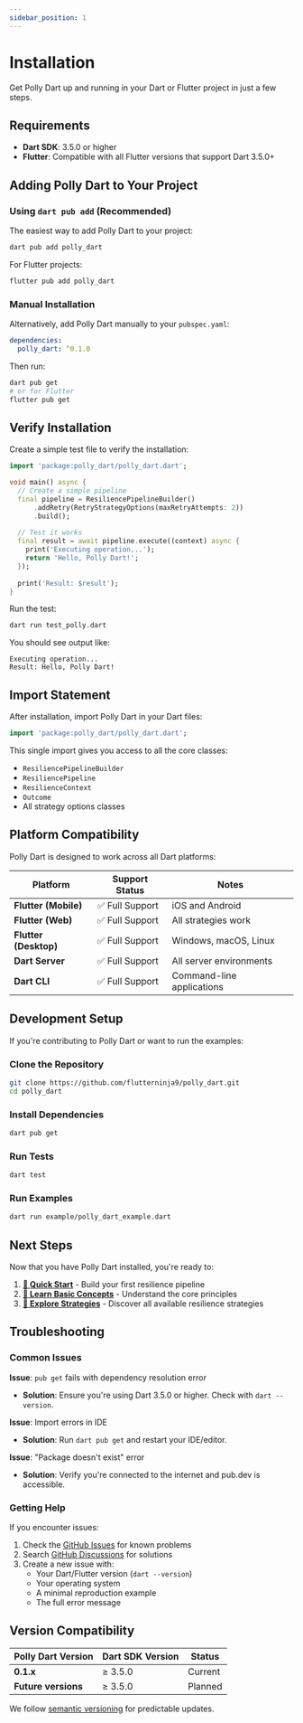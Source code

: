```yaml
---
sidebar_position: 1
---
```


# Installation

Get Polly Dart up and running in your Dart or Flutter project in just a few steps.

## Requirements

- **Dart SDK**: 3.5.0 or higher
- **Flutter**: Compatible with all Flutter versions that support Dart 3.5.0+

## Adding Polly Dart to Your Project

### Using `dart pub add` (Recommended)

The easiest way to add Polly Dart to your project:

```bash
dart pub add polly_dart
```

For Flutter projects:
```bash
flutter pub add polly_dart
```

### Manual Installation

Alternatively, add Polly Dart manually to your `pubspec.yaml`:

```yaml title="pubspec.yaml"
dependencies:
  polly_dart: ^0.1.0
```

Then run:
```bash
dart pub get
# or for Flutter
flutter pub get
```

## Verify Installation

Create a simple test file to verify the installation:

```dart title="test_polly.dart"
import 'package:polly_dart/polly_dart.dart';

void main() async {
  // Create a simple pipeline
  final pipeline = ResiliencePipelineBuilder()
      .addRetry(RetryStrategyOptions(maxRetryAttempts: 2))
      .build();
  
  // Test it works
  final result = await pipeline.execute((context) async {
    print('Executing operation...');
    return 'Hello, Polly Dart!';
  });
  
  print('Result: $result');
}
```

Run the test:
```bash
dart run test_polly.dart
```

You should see output like:
```
Executing operation...
Result: Hello, Polly Dart!
```

## Import Statement

After installation, import Polly Dart in your Dart files:

```dart
import 'package:polly_dart/polly_dart.dart';
```

This single import gives you access to all the core classes:
- `ResiliencePipelineBuilder`
- `ResiliencePipeline`
- `ResilienceContext`
- `Outcome`
- All strategy options classes

## Platform Compatibility

Polly Dart is designed to work across all Dart platforms:

| Platform | Support Status | Notes |
|----------|----------------|-------|
| **Flutter (Mobile)** | ✅ Full Support | iOS and Android |
| **Flutter (Web)** | ✅ Full Support | All strategies work |
| **Flutter (Desktop)** | ✅ Full Support | Windows, macOS, Linux |
| **Dart Server** | ✅ Full Support | All server environments |
| **Dart CLI** | ✅ Full Support | Command-line applications |

## Development Setup

If you're contributing to Polly Dart or want to run the examples:

### Clone the Repository
```bash
git clone https://github.com/flutterninja9/polly_dart.git
cd polly_dart
```

### Install Dependencies
```bash
dart pub get
```

### Run Tests
```bash
dart test
```

### Run Examples
```bash
dart run example/polly_dart_example.dart
```

## Next Steps

Now that you have Polly Dart installed, you're ready to:

1. **[📖 Quick Start](./quick-start)** - Build your first resilience pipeline
2. **[🧠 Learn Basic Concepts](./basic-concepts)** - Understand the core principles
3. **[🔄 Explore Strategies](../strategies/overview)** - Discover all available resilience strategies

## Troubleshooting

### Common Issues

**Issue**: `pub get` fails with dependency resolution error
- **Solution**: Ensure you're using Dart 3.5.0 or higher. Check with `dart --version`.

**Issue**: Import errors in IDE
- **Solution**: Run `dart pub get` and restart your IDE/editor.

**Issue**: "Package doesn't exist" error
- **Solution**: Verify you're connected to the internet and pub.dev is accessible.

### Getting Help

If you encounter issues:

1. Check the [GitHub Issues](https://github.com/flutterninja9/polly_dart/issues) for known problems
2. Search [GitHub Discussions](https://github.com/flutterninja9/polly_dart/discussions) for solutions
3. Create a new issue with:
   - Your Dart/Flutter version (`dart --version`)
   - Your operating system
   - A minimal reproduction example
   - The full error message

## Version Compatibility

| Polly Dart Version | Dart SDK Version | Status |
|-------------------|------------------|---------|
| **0.1.x** | ≥ 3.5.0 | Current |
| **Future versions** | ≥ 3.5.0 | Planned |

We follow [semantic versioning](https://semver.org/) for predictable updates.
